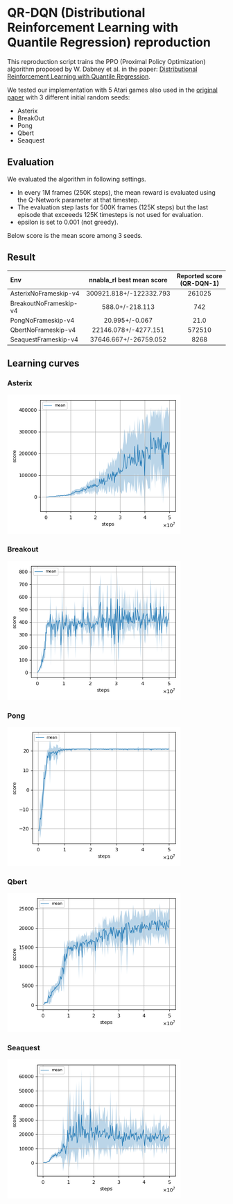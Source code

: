 # QR-DQN (Distributional Reinforcement Learning with Quantile Regression) reproduction

This reproduction script trains the PPO (Proximal Policy Optimization) algorithm proposed by W. Dabney et al. in the paper: [Distributional Reinforcement Learning with Quantile Regression](https://arxiv.org/abs/1710.10044).

We tested our implementation with 5 Atari games also used in the [original paper](https://arxiv.org/abs/1710.10044) with 3 different initial random seeds:

- Asterix
- BreakOut
- Pong
- Qbert
- Seaquest

## Evaluation

We evaluated the algorithm in following settings.

* In every 1M frames (250K steps), the mean reward is evaluated using the Q-Network parameter at that timestep. 
* The evaluation step lasts for 500K frames (125K steps) but the last episode that exceeeds 125K timesteps is not used for evaluation.
* epsilon is set to 0.001 (not greedy).

Below score is the mean score among 3 seeds.

## Result

|Env|nnabla_rl best mean score|Reported score (QR-DQN-1)|
|:---|:---:|:---:|
|AsterixNoFrameskip-v4|300921.818+/-122332.793|261025|
|BreakoutNoFrameskip-v4|588.0+/-218.113|742|
|PongNoFrameskip-v4|20.995+/-0.067|21.0|
|QbertNoFrameskip-v4|22146.078+/-4277.151|572510|
|SeaquestFrameskip-v4|37646.667+/-26759.052|8268|

## Learning curves

### Asterix

![Asterix Result](./reproduction_results/AsterixNoFrameskip-v4_results/result.png)

### Breakout

![Breakout Result](./reproduction_results/BreakoutNoFrameskip-v4_results/result.png)

### Pong

![Pong Result](./reproduction_results/PongNoFrameskip-v4_results/result.png)

### Qbert

![Qbert Result](./reproduction_results/QbertNoFrameskip-v4_results/result.png)

### Seaquest

![Seaquest Result](./reproduction_results/SeaquestNoFrameskip-v4_results/result.png)